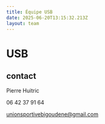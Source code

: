 ```yaml
---
title: Équipe USB
date: 2025-06-20T13:15:32.213Z
layout: team
---
```


# USB



## contact 

Pierre Huitric 

06 42 37 91 64

unionsportivebigoudene@gmail.com

